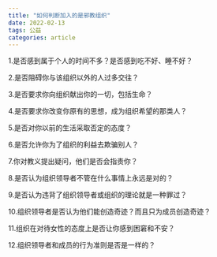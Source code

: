 ```yaml
---
title: "如何判断加入的是邪教组织"
date: 2022-02-13
tags: 公益
categories: article
---
```


1.是否感到属于个人的时间不多？是否感到吃不好、睡不好？

2.是否阻碍你与该组织以外的人过多交往？

3.是否要求你向组织献出你的一切，包括生命？

4.是否要求你改变你原有的思想，成为组织希望的那类人？

5.是否对你以前的生活采取否定的态度？

6.是否允许你为了组织的利益去欺骗别人？

7.你对教义提出疑问，他们是否会指责你？

8.是否认为组织领导者不管在什么事情上永远是对的？

9.是否认为违背了组织领导者或组织的理论就是一种罪过？

10.组织领导者是否认为他们能创造奇迹？而且只为成员创造奇迹？

11.组织在对待女性的态度上是否让你感到困窘和不安？

12.组织领导者和成员的行为准则是否是一样的？
